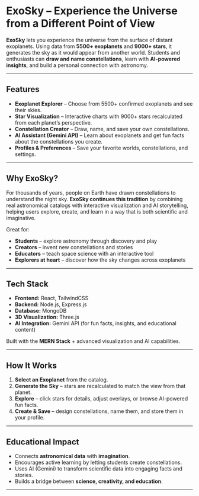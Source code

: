 # ExoSky – Experience the Universe from a Different Point of View

**ExoSky** lets you experience the universe from the surface of distant exoplanets. Using data from **5500+ exoplanets** and **9000+ stars**, it generates the sky as it would appear from another world. Students and enthusiasts can **draw and name constellations**, learn with **AI-powered insights**, and build a personal connection with astronomy.  

---

## Features  

- **Exoplanet Explorer** – Choose from 5500+ confirmed exoplanets and see their skies.  
-  **Star Visualization** – Interactive charts with 9000+ stars recalculated from each planet’s perspective.  
- **Constellation Creator** – Draw, name, and save your own constellations.  
- **AI Assistant (Gemini API)** – Learn about exoplanets and get fun facts about the constellations you create.  
- **Profiles & Preferences** – Save your favorite worlds, constellations, and settings.  

---

## Why ExoSky?  

For thousands of years, people on Earth have drawn constellations to understand the night sky. **ExoSky continues this tradition** by combining real astronomical catalogs with interactive visualization and AI storytelling, helping users explore, create, and learn in a way that is both scientific and imaginative.  

Great for:  
-  **Students** – explore astronomy through discovery and play  
- **Creators** – invent new constellations and stories  
- **Educators** – teach space science with an interactive tool  
- **Explorers at heart** – discover how the sky changes across exoplanets
---

## Tech Stack  

- **Frontend:** React, TailwindCSS  
- **Backend:** Node.js, Express.js  
- **Database:** MongoDB  
- **3D Visualization:** Three.js  
- **AI Integration:** Gemini API (for fun facts, insights, and educational content)  

Built with the **MERN Stack** + advanced visualization and AI capabilities.  

---

## How It Works  

1. **Select an Exoplanet** from the catalog.  
2. **Generate the Sky** – stars are recalculated to match the view from that planet.  
3. **Explore** – click stars for details, adjust overlays, or browse AI-powered fun facts.  
4. **Create & Save** – design constellations, name them, and store them in your profile.  

---

## Educational Impact  

- Connects **astronomical data** with **imagination**.  
- Encourages active learning by letting students create constellations.  
- Uses AI (Gemini) to transform scientific data into engaging facts and stories.  
- Builds a bridge between **science, creativity, and education**.  

---
 
